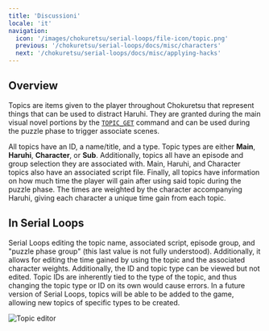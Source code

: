 ```yaml
---
title: 'Discussioni'
locale: 'it'
navigation:
  icon: '/images/chokuretsu/serial-loops/file-icon/topic.png'
  previous: '/chokuretsu/serial-loops/docs/misc/characters'
  next: '/chokuretsu/serial-loops/docs/misc/applying-hacks'
---
```


## Overview
Topics are items given to the player throughout Chokuretsu that represent things that can be used to distract Haruhi. They are granted
during the main visual novel portions by the [`TOPIC_GET`](../scripts/commands#topic_get) command and can be used during the puzzle phase
to trigger associate scenes.

All topics have an ID, a name/title, and a type. Topic types are either **Main**, **Haruhi**, **Character**, or **Sub**. Additionally,
topics all have an episode and group selection they are associated with. Main, Haruhi, and Character topics also have an associated script
file. Finally, all topics have information on how much time the player will gain after using said topic during the puzzle phase. The times
are weighted by the character accompanying Haruhi, giving each character a unique time gain from each topic.

## In Serial Loops
Serial Loops editing the topic name, associated script, episode group, and "puzzle phase group" (this last value is not fully understood).
Additionally, it allows for editing the time gained by using the topic and the associated character weights. Additionally, the ID and topic type
can be viewed but not edited. Topic IDs are inherently tied to the type of the topic, and thus changing the topic type or ID on its own would
cause errors. In a future version of Serial Loops, topics will be able to be added to the game, allowing new topics of specific types to be
created.

![Topic editor](/images/chokuretsu/serial-loops/topic-editing.png)